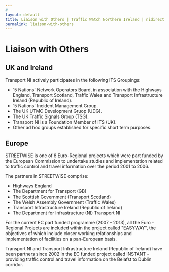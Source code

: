 ```yaml
---
# 
layout: default
title: Liaison with Others | Traffic Watch Northern Ireland | nidirect
permalink: liaison-with-others
---
```


# Liaison with Others

## UK and Ireland
Transport NI actively participates in the following ITS Groupings:

* ´5 Nations´ Network Operators Board, in association with the Highways England, Transport Scotland, Traffic Wales and Transport Infrastructure Ireland (Republic of Ireland).
* ´5 Nations´ Incident Management Group.
* The UK UTMC Development Gruop (UDG).
* The UK Traffic Signals Group (TSG).
* Transport NI is a Foundation Member of ITS (UK).
* Other ad hoc groups established for specific short term purposes.


## Europe
STREETWISE is one of 8 Euro-Regional projects which were part funded by the European Commission to undertake studies and implementation related to traffic control and travel information over the period 2001 to 2006.

The partners in STREETWISE comprise:

* Highways England
* The Department for Transport (GB)
* The Scottish Government (Transport Scotland)
* The Welsh Assembly Government (Traffic Wales)
* Transport Infrastructure Ireland (Republic of Ireland)
* The Department for Infrastructure (NI) Transport NI


For the current EC part funded programme (2007 - 2013), all the Euro - Regional Projects are included within the project called "EASYWAY", the objectives of which include closer working relationships and implementation of facilities on a pan-European basis.


Transport NI and Transport Infrastructure Ireland (Republic of Ireland) have been partners since 2002 in the EC funded project called INSTANT - providing traffic control and travel information on the Belafst to Dublin corridor.